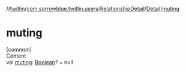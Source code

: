 //[twitlin](../../../index.md)/[com.sorrowblue.twitlin.users](../../index.md)/[RelationshipDetail](../index.md)/[Detail](index.md)/[muting](muting.md)



# muting  
[common]  
Content  
val [muting](muting.md): [Boolean](https://kotlinlang.org/api/latest/jvm/stdlib/kotlin/-boolean/index.html)? = null  




